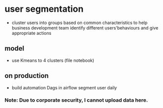 # user segmentation
- cluster users into groups based on common characteristics to help business development team identify different users'behaviours and give appropriate actions
## model
- use Kmeans to 4 clusters (file notebook)
## on production
- build automation Dags in airflow segment user daily

### Note: Due to corporate security, I cannot upload data here.